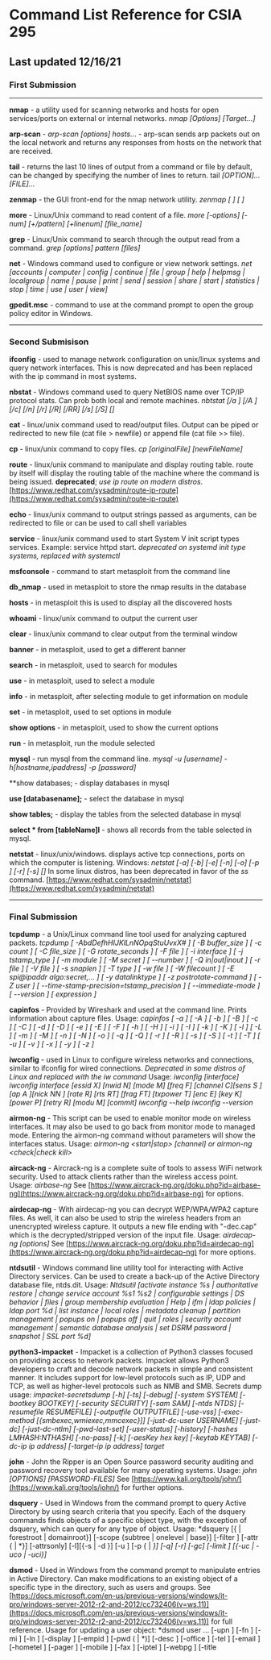Command List Reference for CSIA 295
==================================

Last updated 12/16/21
---------------------

### First Submission

---

**nmap** - a utility used for scanning networks and hosts for open services/ports on external or internal networks. *nmap [Options] [Target...]*

**arp-scan** - *arp-scan [options] hosts..*. - arp-scan sends arp packets out on the local network and returns any responses from hosts on the network that are received.

**tail** - returns the last 10 lines of output from a command or file by default, can be changed by specifying the number of lines to return. tail *[OPTION]... [FILE]...*

**zenmap** - the GUI front-end for the nmap network utility. *zenmap [ <options> ] [ <results file> ]*

**more** - Linux/Unix command to read content of a file. *more [-options] [-num] [+/pattern] [+linenum] [file_name]*

**grep** - Linux/Unix command to search through the output read from a command. *grep [options] pattern [files]*

**net** - Windows command used to configure or view network settings. *net [accounts | computer | config | continue | file | group | help | helpmsg | localgroup | name | pause | print | send | session | share | start | statistics | stop | time | use | user | view]*

**gpedit.msc** - command to use at the command prompt to open the group policy editor in Windows.

---

### Second Submisison

**ifconfig** - used to manage network configuration on unix/linux systems and query network interfaces. This is now deprecated and has been replaced with the ip command in most systems.

**nbstat** - Windows command used to query NetBIOS name over TCP/IP protocol stats. Can prob both local and remote machines. *nbtstat [/a <remotename>] [/A <IPaddress>] [/c] [/n] [/r] [/R] [/RR] [/s] [/S] [<interval>]*

**cat** - linux/unix command used to read/output files. Output can be piped or redirected to new file (cat file > newfile) or append file (cat file >> file).

**cp** - linux/unix command to copy files. *cp [originalFile] [newFileName]*

**route** - linux/unix command to manipulate and display routing table. route by itself will display the routing table of the machine where the command is being issued. **deprecated**; *use ip route on modern distros*. 
[https://www.redhat.com/sysadmin/route-ip-route](https://www.redhat.com/sysadmin/route-ip-route)

**echo** - linux/unix command to output strings passed as arguments, can be redirected to file or can be used to call shell variables 

**service** - linux/unix command used to start System V init script types services. Example: service httpd start. *deprecated on systemd init type systems, replaced with systemctl*

**msfconsole** - command to start metasploit from the command line

**db_nmap** - used in metasploit to store the nmap results in the database

**hosts** - in metasploit this is used to display all the discovered hosts

**whoami** - linux/unix command to output the current user

**clear** - linux/unix command to clear output from the terminal window

**banner** - in metasploit, used to get a different banner

**search** - in metasploit, used to search for modules

**use** - in metasploit, used to select a module

**info** - in metasploit, after selecting module to get information on module

**set** - in metasploit, used to set options in module

**show options** - in metasploit, used to show the current options

**run** - in metasploit, run the module selected

**mysql** - run mysql from the command line. *mysql -u [username] -h[hostname,ipaddress] -p [password]*

**show databases; - display databases in mysql

**use [databasename];** - select the database in mysql

**show tables;** - display the tables from the selected database in mysql

**select * from [tableName]l** - shows all records from the table selected in mysql.

**netstat** - linux/unix/windows. displays active tcp connections, ports on which the computer is listening. Windows: *netstat [-a] [-b] [-e] [-n] [-o] [-p <Protocol>] [-r] [-s] [<interval>]*
In some linux distros, has been deprecated in favor of the *ss* command. [https://www.redhat.com/sysadmin/netstat](https://www.redhat.com/sysadmin/netstat)

---

### Final Submission

**tcpdump** - a Unix/Linux command line tool used for analyzing captured packets. *tcpdump [ -AbdDefhHIJKlLnNOpqStuUvxX# ] [ -B buffer_size ] [ -c count ] [ -C file_size ] [ -G rotate_seconds ] [ -F file ] [ -i interface ] [ -j tstamp_type ] [ -m module ] [ -M secret ] [ --number ] [ -Q in|out|inout ] [ -r file ] [ -V file ] [ -s snaplen ] [ -T type ] [ -w file ] [ -W filecount ] [ -E spi@ipaddr algo:secret,...  ] [ -y datalinktype ] [ -z postrotate-command ] [ -Z user ] [ --time-stamp-precision=tstamp_precision ] [ --immediate-mode ] [ --version ] [ expression ]*

**capinfos** - Provided by Wireshark and used at the command line. Prints information about capture files. Usage: *capinfos [ -a ] [ -A ] [ -b ] [ -B ] [ -c ] [ -C ] [ -d ] [ -D ] [ -e ] [ -E ] [ -F ] [ -h ] [ -H ] [ -i ] [ -I ] [ -k ] [ -K ] [ -l ] [ -L ] [ -m ] [ -M ] [ -n ] [ -N ] [ -o ] [ -q ] [ -Q ] [ -r ] [ -R ] [ -s ] [ -S ] [ -t ] [ -T ] [ -u ] [ -v ] [ -x ] [ -y ] [ -z ] <infile>*

**iwconfig** - used in Linux to configure wireless networks and connections, similar to ifconfig for wired connections. *Deprecated in some distros of Linux and replaced with the iw command* Usage: *iwconfig [interface] iwconfig interface [essid X] [nwid N] [mode M] [freq F] [channel C][sens S ][ap A ][nick NN ] [rate R] [rts RT] [frag FT] [txpower T] [enc E] [key K] [power P] [retry R] [modu M] [commit] iwconfig --help iwconfig --version*

**airmon-ng** - This script can be used to enable monitor mode on wireless interfaces. It may also be used to go back from monitor mode to managed mode. Entering the airmon-ng command without parameters will show the interfaces status. Usage: *airmon-ng <start|stop> <interface> [channel] or airmon-ng <check|check kill>*

**aircack-ng** - Aircrack-ng is a complete suite of tools to assess WiFi network security. Used to attack clients rather than the wireless access point. Usage: *airbase-ng <options> <replay interface>* See [https://www.aircrack-ng.org/doku.php?id=airbase-ng](https://www.aircrack-ng.org/doku.php?id=airbase-ng) for options.

**airdecap-ng** - With airdecap-ng you can decrypt WEP/WPA/WPA2 capture files. As well, it can also be used to strip the wireless headers from an unencrypted wireless capture. It outputs a new file ending with "-dec.cap" which is the decrypted/stripped version of the input file. Usage: *airdecap-ng [options] <pcap file>* See [https://www.aircrack-ng.org/doku.php?id=airdecap-ng](https://www.aircrack-ng.org/doku.php?id=airdecap-ng) for more options.

**ntdsutil** - Windows command line utility tool for interacting with Active Directory services. Can be used to create a back-up of the Active Directory database file, ntds.dit. Usage: *Ntdsutil [activate instance %s | authoritative restore | change service account %s1 %s2 | configurable settings | DS behavior | files | group membership evaluation | Help | ifm | ldap policies | ldap port %d | list instance | local roles | metadata cleanup | partition management | popups on | popups off | quit | roles | security account management | semantic database analysis | set DSRM password | snapshot | SSL port %d]*

**python3-impacket** - Impacket is a collection of Python3 classes focused on providing access to network packets. Impacket allows Python3 developers to craft and decode network packets in simple and consistent manner. It includes support for low-level protocols such as IP, UDP and TCP, as well as higher-level protocols such as NMB and SMB. Secrets dump usage: *impacket-secretsdump [-h] [-ts] [-debug] [-system SYSTEM] [-bootkey BOOTKEY] [-security SECURITY] [-sam SAM] [-ntds NTDS] [-resumefile RESUMEFILE] [-outputfile OUTPUTFILE] [-use-vss] [-exec-method [{smbexec,wmiexec,mmcexec}]] [-just-dc-user USERNAME] [-just-dc] [-just-dc-ntlm] [-pwd-last-set] [-user-status] [-history] [-hashes LMHASH:NTHASH] [-no-pass] [-k] [-aesKey hex key] [-keytab KEYTAB] [-dc-ip ip address] [-target-ip ip address] target*

**john** - John the Ripper is an Open Source password security auditing and password recovery tool available for many operating systems. Usage: *john [OPTIONS] [PASSWORD-FILES]* See [https://www.kali.org/tools/john/](https://www.kali.org/tools/john/) for further options.

**dsquery** - Used in Windows from the command prompt to query Active Directory by using search criteria that you specify. Each of the dsquery commands finds objects of a specific object type, with the exception of dsquery, which can query for any type of object. Usage: *dsquery [{<StartNode> | forestroot | domainroot}] [-scope {subtree | onelevel | base}] [-filter <LDAPFilter>] [-attr {<AttributeList> | *}] [-attrsonly] [-l][{-s <Server> | -d <Domain>}] [-u <UserName>] [-p {<Password> | *}] [-q] [-r] [-gc] [-limit <NumberOfObjects>] [{-uc | -uco | -uci}]*

**dsmod** - Used in Windows from the command prompt to manipulate entries in Active Directory. Can make modifications to an existing object of a specific type in the directory, such as users and groups. See [https://docs.microsoft.com/en-us/previous-versions/windows/it-pro/windows-server-2012-r2-and-2012/cc732406(v=ws.11)](https://docs.microsoft.com/en-us/previous-versions/windows/it-pro/windows-server-2012-r2-and-2012/cc732406(v=ws.11)) for full reference. Usage for updating a user object: *dsmod user <UserDN> ... [-upn <UPN>] [-fn <FirstName>] [-mi <Initial>] [-ln <LastName>] [-display <DisplayName>] [-empid <EmployeeID>] [-pwd (<Password> | *)] [-desc <Description>] [-office <Office>] [-tel <PhoneNumber>] [-email <E-mailAddress>] [-hometel <HomePhoneNumber>] [-pager <PagerNumber>] [-mobile <CellPhoneNumber>] [-fax <FaxNumber>] [-iptel <IPPhoneNumber>] [-webpg <WebPage>] [-title <Title>] [-dept <Department>] [-company <Company>] [-mgr <Manager>] [-hmdir <HomeDirectory>] [-hmdrv <DriveLetter>:] [-profile <ProfilePath>] [-loscr <ScriptPath>] [-mustchpwd {yes | no}] [-canchpwd {yes | no}] [-reversiblepwd {yes | no}] [-pwdneverexpires {yes | no}] [-acctexpires <NumberOfDays>] [-disabled {yes | no}] [{-s <Server> | -d <Domain>}] [-u <UserName>] [-p {<Password> | *}][-c] [-q] [{-uc | -uco | -uci}]* 